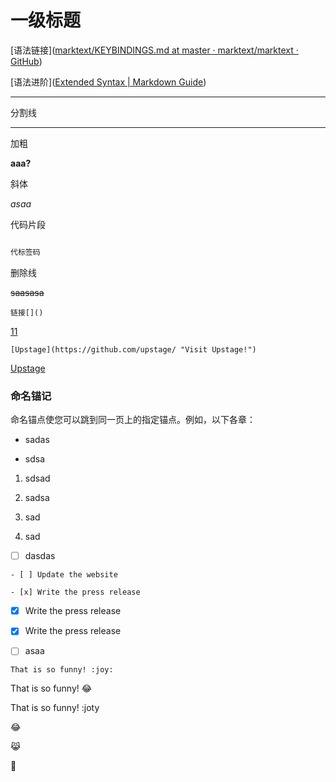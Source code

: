 # 一级标题

[语法链接]([marktext/KEYBINDINGS.md at master · marktext/marktext · GitHub](https://github.com/marktext/marktext/blob/master/docs/KEYBINDINGS.md))

[语法进阶]([Extended Syntax | Markdown Guide](https://www.markdownguide.org/extended-syntax/))

___



分割线

---

加粗

**aaa?**

斜体

_asaa_

代码片段

```html

代标签码
```

删除线

~~saasasa~~

`链接[]()`

[11](www.baidu.com)

`[Upstage](https://github.com/upstage/ "Visit Upstage!")`

[Upstage](https://github.com/upstage/ "Visit Upstage!")

### 命名锚记

命名锚点使您可以跳到同一页上的指定锚点。例如，以下各章：

- sadas

- sdsa
1. sdsad

2. sadsa

3. sad

4. sad

-[ ] dasdas

```
- [ ] Update the website

```

```
- [x] Write the press release
```

- [x] Write the press release

- [x] Write the press release
- [ ] asaa

```
That is so funny! :joy:
```

That is so funny! :joy:

That is so funny! :joty



:joy:

:joy_cat:

:calendar:


